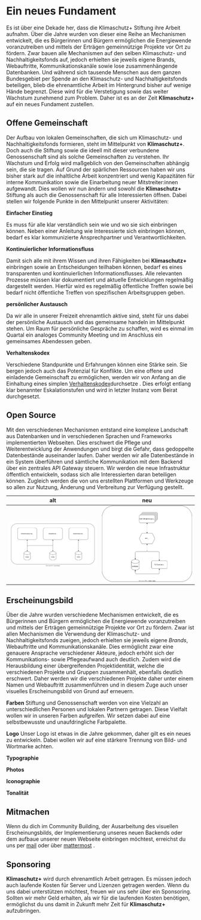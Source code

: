 # Ein neues Fundament

Es ist über eine Dekade her, dass die Klimaschutz+ Stiftung ihre Arbeit aufnahm. Über die Jahre wurden von dieser eine Reihe an Mechanismen entwickelt, die es Bürgerinnen und Bürgern ermöglichen die Energiewende voranzutreiben und mittels der Erträgen gemeinnützige Projekte vor Ort zu fördern. Zwar bauen alle Mechanismen  auf den selben Klimaschutz- und Nachhaltigkeitsfonds auf, jedoch erhielten sie jeweils eigene Brands, Webauftritte,  Kommunikationskanäle sowie lose zusammenhängende Datenbanken. Und während sich tausende Menschen aus dem ganzen Bundesgebiet per Spende an den Klimaschutz- und Nachhaltigkeitsfonds beteiligen, blieb die ehrenamtliche Arbeit im Hintergrund bisher auf wenige Hände begrenzt. Diese wird für die Verstetigung sowie das weiter Wachstum zunehmend zum Problem. Daher ist es an der Zeit **Klimaschutz+** auf ein neues Fundament zustellen.

## Offene Gemeinschaft

Der Aufbau von lokalen Gemeinschaften, die sich um Klimaschutz- und Nachhaltigkeitsfonds formieren, steht im Mittelpunkt von **Klimaschutz+**. Doch auch die Stiftung sowie die ideell mit dieser verbundene Genossenschaft sind als solche Gemeinschaften zu verstehen. Ihr Wachstum und Erfolg wird maßgeblich von den Gemeinschaften abhängig sein, die sie tragen. 
Auf Grund der spärlichen Ressourcen haben wir uns bisher stark auf die inhaltliche Arbeit konzentriert und wenig Kapazitäten für interne Kommunikation sowie die Einarbeitung neuer Mitstreiter:innen aufgewandt. Dies wollen wir nun ändern und sowohl die **Klimaschutz+** Stiftung als auch die Genossenschaft für alle Interessierten öffnen. Dabei stellen wir folgende Punkte in den Mittelpunkt unserer Aktivitäten: 

**Einfacher Einstieg** 

Es muss für alle klar verständlich sein wie und wo sie sich einbringen können. Neben einer Anleitung wie Interessierte sich einbringen können, bedarf es klar kommunizierte Ansprechpartner und Verantwortlichkeiten. 

**Kontinuierlicher Informationsfluss** 

Damit sich alle mit ihrem Wissen und ihren Fähigkeiten bei **Klimaschutz+** einbringen sowie an Entscheidungen teilhaben können, bedarf es eines transparenten und kontinuierlichen Informationsflusses. Alle relevanten Prozesse müssen klar dokumentiert und aktuelle Entwicklungen regelmäßig dargestellt werden. Hierfür wird es regelmäßig öffentliche Treffen sowie bei bedarf nicht öffentliche Treffen von spezifischen Arbeitsgruppen geben. 

**persönlicher Austausch**

Da wir alle in unserer Freizeit ehrenamtlich aktive sind, steht für uns dabei der persönliche Austausch und das gemeinsame handeln im Mittelpunkt stehen. Um Raum für persönliche Gespräche zu schaffen, wird es einmal im Quartal ein analoges Community Meeting und im Anschluss ein gemeinsames Abendessen geben.

**Verhaltenskodex**

Verschiedene Standpunkte und Erfahrungen können eine Stärke sein. Sie bergen jedoch auch das Potenzial für Konflikte. Um eine offene  und einladende Gemeinschaft zu ermöglichen, werden wir von Anfang an die Einhaltung eines simplen  [Verhaltenskodex](https://www.contributor-covenant.org)durchsetze . Dies erfolgt entlang klar benannter Eskalationstufen und wird in letzter Instanz vom Beirat durchgesetzt.

## Open Source

Mit den verschiedenen Mechanismen entstand eine komplexe Landschaft aus Datenbanken und in verschiedenen Sprachen und Frameworks implementierten Webseiten. Dies erschwert die  Pflege und Weiterentwicklung der Anwendungen und birgt die Gefahr, dass gedoppelte Datenbestände auseinander laufen. Daher werden wir alle Datenbestände in ein System überführen und sämtliche Kommunikation mit dem Backend über ein zentrales API Gateway steuern. Wir werden die neue Infrastruktur öffentlich entwickeln, sodass sich alle Interessierten daran beteiligen können. Zugleich werden die von uns erstellten Plattformen und Werkzeuge so  allen zur Nutzung, Änderung und Verbreitung zur Verfügung gestellt.

| alt                                 | neu                                |
| ----------------------------------- | ---------------------------------- |
| ![alt](./images/current.drawio.svg) | ![alt](./images/future.drawio.svg) |
## Erscheinungsbild

Über die Jahre wurden verschiedene Mechanismen entwickelt, die es Bürgerinnen und Bürgern ermöglichen die Energiewende voranzutreiben und mittels der Erträgen gemeinnützige Projekte vor Ort zu fördern. Zwar ist allen Mechanismen die Verwendung der Klimaschutz- und Nachhaltigkeitsfonds zueigen, jedoch erhielten sie jeweils eigene *Brands*, Webauftritte und Kommunikationskanäle. Dies ermöglicht zwar eine genauere Ansprache verschiedener Akteure, jedoch erhöht sich der Kommunikations- sowie Pflegeaufwand auch deutlich. Zudem wird die Herausbildung einer übergreifenden Projektidentität, welche die verschiedenen Projekte und Gruppen zusammenhält, ebenfalls deutlich erschwert. Daher werden wir die verschiedenen Projekte daher unter einem Namen und Webauftritt zusammenführen und in diesem Zuge auch unser visuelles Erscheinungsbild von Grund auf erneuern. 

**Farben**
Stiftung und Genossenschaft werden von eine Vielzahl an unterschiedlichen Personen und lokalen Partnern getragen. Diese Vielfalt wollen wir in unseren Farben aufgreifen. Wir setzen dabei auf eine selbstbewusste und unaufdringliche Farbpalette.

**Logo**
Unser Logo ist etwas in die Jahre gekommen, daher gilt es ein neues zu entwickeln. Dabei wollen wir auf eine stärkere Trennung von Bild- und Wortmarke achten. 

**Typographie**

**Photos**

**Iconographie**

**Tonalität**

## Mitmachen 

Wenn du dich im Community Building, der Ausarbeitung des visuellen Erscheinungsbilds, der Implementierung unseres neuen Backends oder dem aufbaue unserer neuen Webseite einbringen möchtest, erreichst du uns per [mail]() oder über [mattermost](https://chat.klimaschutz.plus/) .
## Sponsoring

**Klimaschutz+** wird durch ehrenamtlich Arbeit getragen. Es müssen jedoch auch laufende Kosten für Server und Lizenzen getragen werden. Wenn du uns dabei unterstützen möchtest, freuen wir uns sehr über ein Sponsoring. Sollten wir mehr Geld erhalten, als wir für die laufenden Kosten benötigen, ermöglichst du uns damit in Zukunft mehr Zeit für **Klimaschutz+** aufzubringen.


